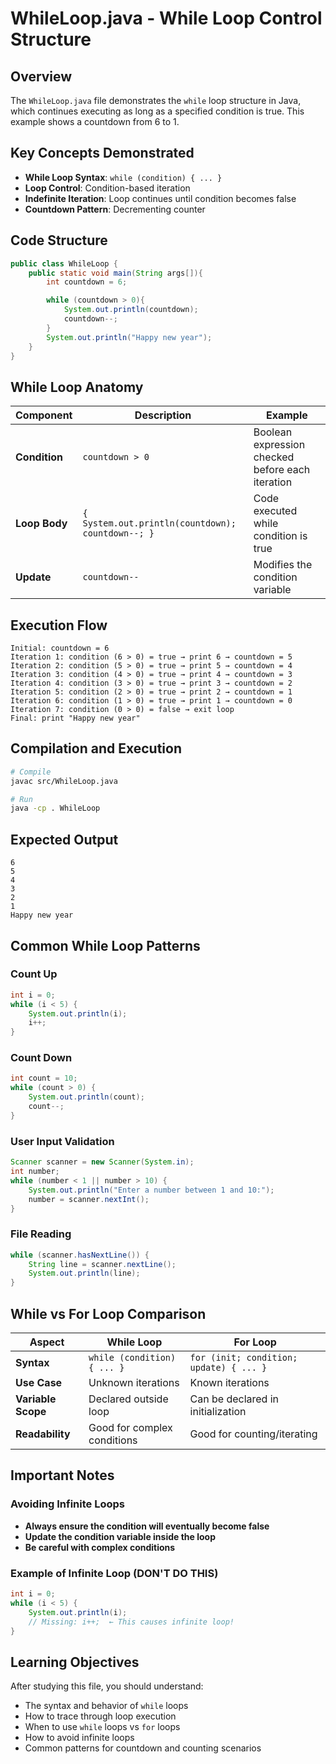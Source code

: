 # WhileLoop.java - While Loop Control Structure

## Overview

The `WhileLoop.java` file demonstrates the `while` loop structure in Java, which continues executing as long as a specified condition is true. This example shows a countdown from 6 to 1.

## Key Concepts Demonstrated

- **While Loop Syntax**: `while (condition) { ... }`
- **Loop Control**: Condition-based iteration
- **Indefinite Iteration**: Loop continues until condition becomes false
- **Countdown Pattern**: Decrementing counter

## Code Structure

```java
public class WhileLoop {
    public static void main(String args[]){
        int countdown = 6;

        while (countdown > 0){
            System.out.println(countdown);
            countdown--;
        }
        System.out.println("Happy new year");
    }
}
```

## While Loop Anatomy

| Component | Description | Example |
|-----------|-------------|---------|
| **Condition** | `countdown > 0` | Boolean expression checked before each iteration |
| **Loop Body** | `{ System.out.println(countdown); countdown--; }` | Code executed while condition is true |
| **Update** | `countdown--` | Modifies the condition variable |

## Execution Flow

```
Initial: countdown = 6
Iteration 1: condition (6 > 0) = true → print 6 → countdown = 5
Iteration 2: condition (5 > 0) = true → print 5 → countdown = 4
Iteration 3: condition (4 > 0) = true → print 4 → countdown = 3
Iteration 4: condition (3 > 0) = true → print 3 → countdown = 2
Iteration 5: condition (2 > 0) = true → print 2 → countdown = 1
Iteration 6: condition (1 > 0) = true → print 1 → countdown = 0
Iteration 7: condition (0 > 0) = false → exit loop
Final: print "Happy new year"
```

## Compilation and Execution

```bash
# Compile
javac src/WhileLoop.java

# Run
java -cp . WhileLoop
```

## Expected Output

```
6
5
4
3
2
1
Happy new year
```

## Common While Loop Patterns

### Count Up
```java
int i = 0;
while (i < 5) {
    System.out.println(i);
    i++;
}
```

### Count Down
```java
int count = 10;
while (count > 0) {
    System.out.println(count);
    count--;
}
```

### User Input Validation
```java
Scanner scanner = new Scanner(System.in);
int number;
while (number < 1 || number > 10) {
    System.out.println("Enter a number between 1 and 10:");
    number = scanner.nextInt();
}
```

### File Reading
```java
while (scanner.hasNextLine()) {
    String line = scanner.nextLine();
    System.out.println(line);
}
```

## While vs For Loop Comparison

| Aspect | While Loop | For Loop |
|--------|------------|----------|
| **Syntax** | `while (condition) { ... }` | `for (init; condition; update) { ... }` |
| **Use Case** | Unknown iterations | Known iterations |
| **Variable Scope** | Declared outside loop | Can be declared in initialization |
| **Readability** | Good for complex conditions | Good for counting/iterating |

## Important Notes

### Avoiding Infinite Loops
- **Always ensure the condition will eventually become false**
- **Update the condition variable inside the loop**
- **Be careful with complex conditions**

### Example of Infinite Loop (DON'T DO THIS)
```java
int i = 0;
while (i < 5) {
    System.out.println(i);
    // Missing: i++;  ← This causes infinite loop!
}
```

## Learning Objectives

After studying this file, you should understand:
- The syntax and behavior of `while` loops
- How to trace through loop execution
- When to use `while` loops vs `for` loops
- How to avoid infinite loops
- Common patterns for countdown and counting scenarios
